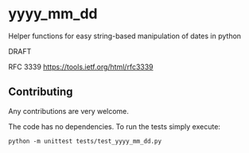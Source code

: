 # yyyy_mm_dd

Helper functions for easy string-based manipulation of dates in python

DRAFT

RFC 3339 https://tools.ietf.org/html/rfc3339

## Contributing

Any contributions are very welcome.

The code has no dependencies. To run the tests simply execute:

```
python -m unittest tests/test_yyyy_mm_dd.py
```

